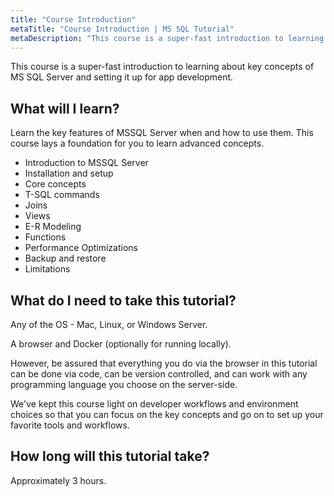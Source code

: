 ```yaml
---
title: "Course Introduction"
metaTitle: "Course Introduction | MS SQL Tutorial"
metaDescription: "This course is a super-fast introduction to learning about key concepts of MS SQL and setting it up for app development."
---
```


This course is a super-fast introduction to learning about key concepts of MS SQL Server and setting it up for app development.

## What will I learn?

Learn the key features of MSSQL Server when and how to use them. This course lays a foundation for you to learn advanced concepts.

- Introduction to MSSQL Server
- Installation and setup
- Core concepts
- T-SQL commands
- Joins
- Views
- E-R Modeling
- Functions
- Performance Optimizations
- Backup and restore
- Limitations

## What do I need to take this tutorial?

Any of the OS - Mac, Linux, or Windows Server.

A browser and Docker (optionally for running locally).

However, be assured that everything you do via the browser in this tutorial can be done via code, can be version controlled, and can work with any programming language you choose on the server-side.

We've kept this course light on developer workflows and environment choices so that you can focus on the key concepts and go on to set up your favorite tools and workflows.

## How long will this tutorial take?

Approximately 3 hours.
